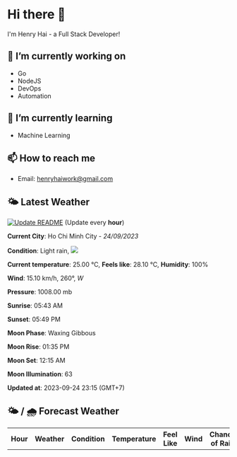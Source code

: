 # Hi there 👋

I'm Henry Hai - a Full Stack Developer!

## 🔭 I’m currently working on

- Go
- NodeJS
- DevOps
- Automation

## 🌱 I’m currently learning

- Machine Learning

## 📫 How to reach me

- Email: <henryhaiwork@gmail.com>

## 🌤️ Latest Weather
[![Update README](https://github.com/henry0hai/henry0hai/actions/workflows/udpateReadme.yml/badge.svg)](https://github.com/henry0hai/henry0hai/actions/workflows/udpateReadme.yml)
(Update every **hour**)
<!-- CURRENT_WEATHER:START -->
**Current City**: Ho Chi Minh City - *24/09/2023*

**Condition**: Light rain, <img src="https://cdn.weatherapi.com/weather/64x64/night/296.png"/>

**Current temperature**: 25.00 °C, **Feels like**: 28.10 °C, **Humidity**: 100%

**Wind**: 15.10 km/h, 260°, *W*

**Pressure**: 1008.00 mb

**Sunrise**: 05:43 AM

**Sunset**: 05:49 PM

**Moon Phase**: Waxing Gibbous

**Moon Rise**: 01:35 PM

**Moon Set**: 12:15 AM

**Moon Illumination**: 63

**Updated at**: 2023-09-24 23:15 (GMT+7)<!-- CURRENT_WEATHER:END -->

## 🌤️ / 🌧️ Forecast Weather
<!-- FORECAST_WEATHER:START -->
<table>
		<tr>
			<th>Hour</th>
			<th>Weather</th>
			<th>Condition</th>
			<th>Temperature</th>
			<th>Feel Like</th>
			<th>Wind</th>
			<th>Chance of Rain</th>
		</tr>
</table>
<!-- FORECAST_WEATHER:END -->
